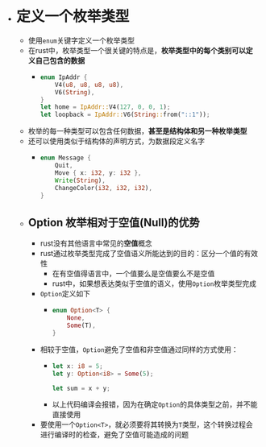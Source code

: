 - # 定义一个枚举类型
	- 使用``enum``关键字定义一个枚举类型
	- 在rust中，枚举类型一个很关键的特点是，**枚举类型中的每个类别可以定义自己包含的数据**
		- ```rust
		  enum IpAddr {
		      V4(u8, u8, u8, u8),
		      V6(String),
		  }
		  let home = IpAddr::V4(127, 0, 0, 1);
		  let loopback = IpAddr::V6(String::from("::1"));
		  ```
	- 枚举的每一种类型可以包含任何数据，**甚至是结构体和另一种枚举类型**
	- 还可以使用类似于结构体的声明方式，为数据段定义名字
		- ```rust
		  enum Message {
		      Quit,
		      Move { x: i32, y: i32 },
		      Write(String),
		      ChangeColor(i32, i32, i32),
		  }
		  ```
	- ## Option 枚举相对于空值(Null)的优势
		- rust没有其他语言中常见的**空值**概念
		- rust通过枚举类型完成了空值语义所能达到的目的：区分一个值的有效性
			- 在有空值得语言中，一个值要么是空值要么不是空值
			- rust中，如果想表达类似于空值的语义，使用``Option``枚举类型完成
		- ``Option``定义如下
			- ```rust
			  enum Option<T> {
			      None,
			      Some(T),
			  }
			  ```
		- 相较于空值，``Option``避免了空值和非空值通过同样的方式使用：
			- ```rust
			  let x: i8 = 5;
			  let y: Option<i8> = Some(5);
			  
			  let sum = x + y;
			  ```
			- 以上代码编译会报错，因为在确定``Option``的具体类型之前，并不能直接使用
		- 要使用一个``Option<T>``，就必须要将其转换为``T``类型，这个转换过程会进行编译时的检查，避免了空值可能造成的问题